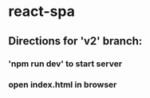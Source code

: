 # react-spa

## Directions for 'v2' branch:
### 'npm run dev' to start server
### open index.html in browser
